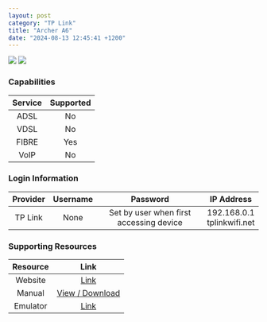 ```yaml
---
layout: post
category: "TP Link"
title: "Archer A6"
date: "2024-08-13 12:45:41 +1200"
---
```

<img src="https://www.pbtech.co.nz/imgprod/default/N/E/NETTPL4560__1.webp?h=2164044437" class="modem_image">
<img src="https://www.pbtech.co.nz/imgprod/default/N/E/NETTPL4560__3.webp?h=1118979171" class="modem_image">

### Capabilities

| Service | Supported |
| :-: | :-: |
| ADSL | No |
| VDSL | No |
| FIBRE | Yes |
| VoIP | No |

### Login Information

| Provider | Username | Password | IP Address |
| :-: | :-: | :-: | :-: |
| TP Link | None | Set by user when first accessing device | 192.168.0.1<br>tplinkwifi.net |

### Supporting Resources

| Resource | Link |
| :-: | :-: |
| Website | [Link](https://www.tp-link.com/us/home-networking/wifi-router/archer-a6/) |
| Manual | [View / Download](https://static.tp-link.com/upload/manual/2023/202310/20231009/1910013208_Archer%20C6(US)_UG_V1.pdf) |
| Emulator | [Link](https://emulator.tp-link.com/Archer%20A6%204.0-Router-Emulator/index.html) |
